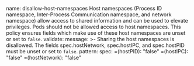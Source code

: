 name: disallow-host-namespaces
   Host namespaces (Process ID namespace, Inter-Process Communication namespace, and
   network namespace) allow access to shared information and can be used to elevate
   privileges. Pods should not be allowed access to host namespaces. This policy ensures
   fields which make use of these host namespaces are unset or set to `false`.
validate:
    message: >-
      Sharing the host namespaces is disallowed. The fields spec.hostNetwork,
      spec.hostIPC, and spec.hostPID must be unset or set to `false`.
      pattern:
          spec:
            =(hostPID): "false"
            =(hostIPC): "false"
            =(hostNetwork): "false"

